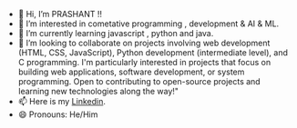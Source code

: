 - 👋 Hi, I’m PRASHANT !!
- 👀 I’m interested in cometative programming , development & AI & ML. 
- 🌱 I’m currently learning javascript , python and java.
- 💞️ I’m looking to collaborate on projects involving web development (HTML, CSS, JavaScript), Python development (intermediate level), and C programming. I'm particularly interested in projects that focus on building web applications, software development, or system programming. Open to contributing to open-source projects and learning new technologies along the way!"
- 📫 Here is my [Linkedin](https://www.linkedin.com/in/prashant-singh-897a33288/).
- 😄 Pronouns: He/Him

<!---
prashant7023/prashant7023 is a ✨ special ✨ repository because its `README.md` (this file) appears on your GitHub profile.
You can click the Preview link to take a look at your changes.
--->
